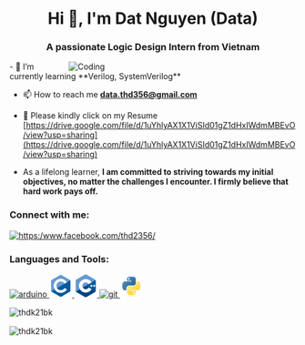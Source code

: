 <h1 align="center">Hi 👋, I'm Dat Nguyen (Data)</h1>
<h3 align="center">A passionate Logic Design Intern from Vietnam</h3>
<img align="right" alt="Coding" width="400" src="https://png.pngtree.com/background/20230525/original/pngtree-processor-circuit-board-on-a-dark-blue-background-picture-image_2730059.jpg">
- 🌱 I’m currently learning **Verilog, SystemVerilog**

- 📫 How to reach me **data.thd356@gmail.com**

- 📄 Please kindly click on my Resume [https://drive.google.com/file/d/1uYhlyAX1X1ViSId01gZ1dHxIWdmMBEvO/view?usp=sharing](https://drive.google.com/file/d/1uYhlyAX1X1ViSId01gZ1dHxIWdmMBEvO/view?usp=sharing)

- As a lifelong learner, **I am committed to striving towards my initial objectives, no matter the challenges I encounter. I firmly believe that hard work pays off.**

<h3 align="left">Connect with me:</h3>
<p align="left">
<a href="https://fb.com/https:/www.facebook.com/thd2356/" target="blank"><img align="center" src="https://raw.githubusercontent.com/rahuldkjain/github-profile-readme-generator/master/src/images/icons/Social/facebook.svg" alt="https:/www.facebook.com/thd2356/" height="30" width="40" /></a>
</p>

<h3 align="left">Languages and Tools:</h3>
<p align="left"> <a href="https://www.arduino.cc/" target="_blank" rel="noreferrer"> <img src="https://cdn.worldvectorlogo.com/logos/arduino-1.svg" alt="arduino" width="40" height="40"/> </a> <a href="https://www.cprogramming.com/" target="_blank" rel="noreferrer"> <img src="https://raw.githubusercontent.com/devicons/devicon/master/icons/c/c-original.svg" alt="c" width="40" height="40"/> </a> <a href="https://www.w3schools.com/cpp/" target="_blank" rel="noreferrer"> <img src="https://raw.githubusercontent.com/devicons/devicon/master/icons/cplusplus/cplusplus-original.svg" alt="cplusplus" width="40" height="40"/> </a> <a href="https://git-scm.com/" target="_blank" rel="noreferrer"> <img src="https://www.vectorlogo.zone/logos/git-scm/git-scm-icon.svg" alt="git" width="40" height="40"/> </a> <a href="https://www.python.org" target="_blank" rel="noreferrer"> <img src="https://raw.githubusercontent.com/devicons/devicon/master/icons/python/python-original.svg" alt="python" width="40" height="40"/> </a> </p>

<p><img align="center" src="https://github-readme-stats.vercel.app/api/top-langs?username=thdk21bk&show_icons=true&locale=en&layout=compact" alt="thdk21bk" /></p>

<p><img align="center" src="https://github-readme-streak-stats.herokuapp.com/?user=thdk21bk&" alt="thdk21bk" /></p>
